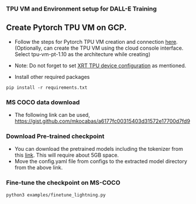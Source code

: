 ### TPU VM and Environment setup for DALL-E Training

## Create Pytorch TPU VM on GCP.
- Follow the steps for Pytorch TPU VM creation and connection [here](https://cloud.google.com/tpu/docs/pytorch-quickstart-tpu-vm). (Optionally, can create the TPU VM using the cloud console interface. Select tpu-vm-pt-1.10 as the architecture while creating)
- Note: Do not forget to set [XRT TPU device configuration](https://cloud.google.com/tpu/docs/pytorch-quickstart-tpu-vm#set_xrt_tpu_device_configuration) as mentioned.

- Install other required packages
```shell
pip install -r requirements.txt
```
### MS COCO data download
- The following link can be used, https://gist.github.com/mkocabas/a6177fc00315403d31572e17700d7fd9

### Download Pre-trained checkpoint
- You can download the pretrained models including the tokenizer from this [link](https://arena.kakaocdn.net/brainrepo/models/minDALL-E/57b008f02ceaa02b779c8b7463143315/1.3B.tar.gz). This will require about 5GB space.
- Move the config.yaml file from configs to the extracted model directory from the above link.

### Fine-tune the checkpoint on MS-COCO

```shell
python3 examples/finetune_lightning.py
```
